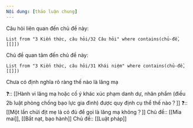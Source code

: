 ```yaml
---
Nội dung: [thảo luận chung]
---
```


Câu hỏi liên quan đến chủ đề này:
```dataview
List from "3 Kiến thức, câu hỏi/32 Câu hỏi" where contains(chủ-đề,[[]]) 
```

Chủ đề quan tâm đến chủ đề này:
```dataview
List from "3 Kiến thức, câu hỏi/31 Khái niệm" where contains(chủ-đề,[[]]) 
```

Chưa có định nghĩa rõ ràng thế nào là lăng mạ 

❓:: [[Hành vi lăng mạ hoặc cố ý khác xúc phạm danh dự, nhân phẩm (điều 2b luật phòng chống bạo lực gia đình) được quy định cụ thể thế nào？]]
❓:: [[Một lần chửi địt mẹ là có đủ để gọi là lăng mạ không？]]
Chủ đề:: [[Mỉa mai]], [[Bắt nạt, bạo hành]]
Chủ đề:: [[Luật pháp]]